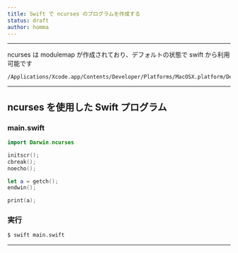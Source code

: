 ```yaml
---
title: Swift で ncurses のプログラムを作成する
status: draft
author: homma
---
```


--------------------------------------------------------------------------------

ncurses は modulemap が作成されており、デフォルトの状態で swift から利用可能です

````
/Applications/Xcode.app/Contents/Developer/Platforms/MacOSX.platform/Developer/SDKs/MacOSX.sdk/usr/include/ncurses.modulemap
````

--------------------------------------------------------------------------------

## ncurses を使用した Swift プログラム

### main.swift

````swift
import Darwin.ncurses

initscr();
cbreak();
noecho();

let a = getch();
endwin();

print(a);
````

### 実行

````sh
$ swift main.swift
````

--------------------------------------------------------------------------------
